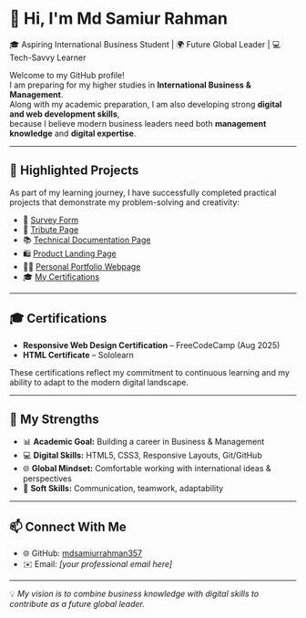 # 👋 Hi, I'm Md Samiur Rahman  

🎓 Aspiring International Business Student | 🌍 Future Global Leader | 💻 Tech-Savvy Learner  

Welcome to my GitHub profile!  
I am preparing for my higher studies in **International Business & Management**.  
Along with my academic preparation, I am also developing strong **digital and web development skills**,  
because I believe modern business leaders need both **management knowledge** and **digital expertise**.  

---

## 📂 Highlighted Projects  

As part of my learning journey, I have successfully completed practical projects that demonstrate my problem-solving and creativity:  

- 📝 [Survey Form](https://mdsamiurrahman357.github.io/fcc-survey-form)  
- 📖 [Tribute Page](https://mdsamiurrahman357.github.io/fcc-tribute-page)  
- 📚 [Technical Documentation Page](https://mdsamiurrahman357.github.io/fcc-technical-documentation)  
- 🛍️ [Product Landing Page](https://mdsamiurrahman357.github.io/fcc-product-landing-page)  
- 👨‍💻 [Personal Portfolio Webpage](https://mdsamiurrahman357.github.io/fcc-personal-portfolio-webpage)  
- 🎓 [My Certifications](https://mdsamiurrahman357.github.io/my-certifications)  

---

## 🎓 Certifications  

- **Responsive Web Design Certification** – FreeCodeCamp (Aug 2025)  
- **HTML Certificate** – Sololearn  

These certifications reflect my commitment to continuous learning and my ability to adapt to the modern digital landscape.  

---

## 🌟 My Strengths  

- 📊 **Academic Goal:** Building a career in Business & Management  
- 💻 **Digital Skills:** HTML5, CSS3, Responsive Layouts, Git/GitHub  
- 🌐 **Global Mindset:** Comfortable working with international ideas & perspectives  
- 🤝 **Soft Skills:** Communication, teamwork, adaptability  

---

## 📫 Connect With Me  

- 🌐 GitHub: [mdsamiurrahman357](https://github.com/mdsamiurrahman357)  
- ✉️ Email: *[your professional email here]*  

---

💡 *My vision is to combine business knowledge with digital skills to contribute as a future global leader.*  
